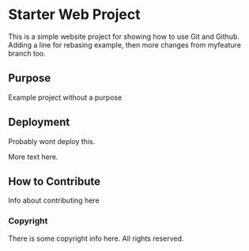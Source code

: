 # Starter Web Project

This is a simple website project for showing how to use Git and Github. Adding a line for rebasing example, then more changes from myfeature branch too.

## Purpose

Example project without a purpose

## Deployment

Probably wont deploy this.

More text here.

## How to Contribute

Info about contributing here

### Copyright

There is some copyright info here. All rights reserved.


